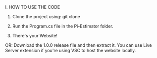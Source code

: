 I. HOW TO USE THE CODE

1. Clone the project using: git clone

2. Run the Program.cs file in the Pi-Estimator folder.

3. There's your Website!

OR: Download the 1.0.0 release file and then extract it. You can use Live Server extension if you're using VSC to host the website locally.

